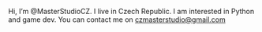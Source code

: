 Hi, I’m @MasterStudioCZ.
I live in Czech Republic.
I am interested in Python and game dev.
You can contact me on czmasterstudio@gmail.com

<!---
MasterStudioCZ/MasterStudioCZ is a ✨ special ✨ repository because its `README.md` (this file) appears on your GitHub profile.
You can click the Preview link to take a look at your changes.
--->
